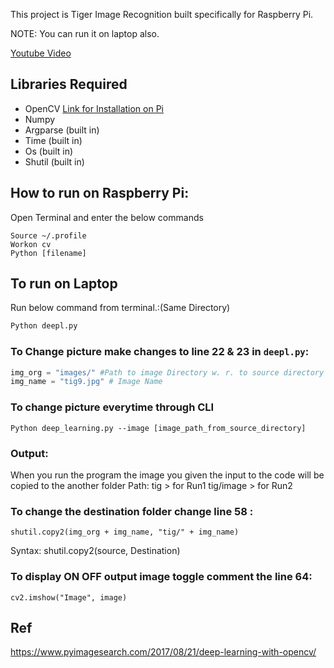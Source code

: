 This project is Tiger Image Recognition built specifically for Raspberry Pi.

NOTE: You can run it on laptop also.

[Youtube Video](https://www.youtube.com/watch?v=xbodrDBD4TU&t=30s&ab_channel=SujayAlaspure)

## Libraries Required

- OpenCV [Link for Installation on Pi](https://www.pyimagesearch.com/2018/09/26/install-opencv-4-on-your-raspberry-pi/?fbclid=IwAR07vEjKD_AdD-xlshi37vQhWN8J7nlAWVKf8JRQ38ktlV6jgoKn6W2nf2Q)
- Numpy
- Argparse (built in)
- Time (built in)
- Os (built in)
- Shutil (built in)

## How to run on Raspberry Pi:

Open Terminal and enter the below commands

```
Source ~/.profile
Workon cv
Python [filename]
```

## To run on Laptop

Run below command from terminal.:(Same Directory)

```Bash
Python deepl.py
```

### To Change picture make changes to line 22 & 23 in `deepl.py`:

```Python
img_org = "images/" #Path to image Directory w. r. to source directory
img_name = "tig9.jpg" # Image Name
```

### To change picture everytime through CLI

```
Python deep_learning.py --image [image_path_from_source_directory]
```

### Output:

When you run the program the image you given the input to the code will be copied to the another folder Path:
tig > for Run1
tig/image > for Run2

### To change the destination folder change line 58 :

`shutil.copy2(img_org + img_name, "tig/" + img_name)`

Syntax: shutil.copy2(source, Destination)

### To display ON OFF output image toggle comment the line 64:

`cv2.imshow("Image", image)`

## Ref

https://www.pyimagesearch.com/2017/08/21/deep-learning-with-opencv/

